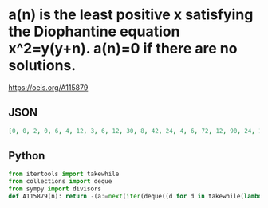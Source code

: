 # a\(n\) is the least positive x satisfying the Diophantine equation x^2\=y\(y\+n\)\. a\(n\)\=0 if there are no solutions\.
https://oeis.org/A115879
## JSON
```JSON
[0, 0, 2, 0, 6, 4, 12, 3, 6, 12, 30, 8, 42, 24, 4, 6, 72, 12, 90, 24, 10, 60, 132, 5, 30, 84, 18, 48, 210, 8, 240, 12, 22, 144, 6, 24, 342, 180, 26, 15, 420, 20, 462, 120, 12, 264, 552, 7, 84, 60, 34, 168, 702, 36, 24, 21, 38, 420, 870, 16, 930, 480, 8, 24, 36, 44]
```
## Python
```Python
from itertools import takewhile
from collections import deque
from sympy import divisors
def A115879(n): return -(a:=next(iter(deque((d for d in takewhile(lambda d:d<n, divisors(n**2)) if not (d-n**2//d)&3),1)),0))+(n**2//a if a else 0)>>2 # _Chai Wah Wu_, Aug 21 2024
```
